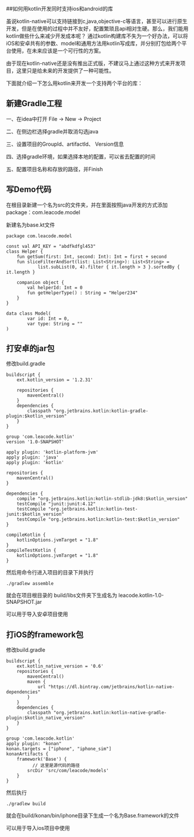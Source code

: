 ##如何用kotlin开发同时支持ios和android的库

虽说kotlin-native可以支持链接到c,java,objective-c等语言，甚至可以进行原生开发，但是在使用的过程中并不友好，配置繁琐且api相对生硬。那么，我们能用kotlin做些什么来减少开发成本呢？ 通过kotlin构建库不失为一个好办法，可以将iOS和安卓共有的参数、model和通用方法用kotlin写成库，并分别打包给两个平台使用，在未来应该是一个可行性的方案。

由于现在kotlin-native还是没有推出正式版，不建议马上通过这种方式来开发项目，这里只是给未来的开发提供了一种可能性。

下面就介绍一下怎么用kotlin来开发一个支持两个平台的库：

## 新建Gradle工程

一、在idea中打开 File -> New -> Project

二、在侧边栏选择gradle并取消勾选java

三、设置项目的GroupId、artifactId、 Version信息

四、选择gradle环境，如果选择本地的配置，可以省去配置的时间

五、配置项目名称和存放的路径，并Finish

## 写Demo代码

在根目录新建一个名为src的文件夹，并在里面按照java开发的方式添加package：com.leacode.model

新建名为base.kt文件

```
package com.leacode.model

const val API_KEY = "abdfkdfgl453"
class Helper {
    fun getSum(first: Int, second: Int): Int = first + second
    fun sliceFilterAndSort(list: List<String>): List<String> =
            list.subList(0, 4).filter { it.length > 3 }.sortedBy { it.length }

    companion object {
        val helperId: Int = 0
        fun getHelperType() : String = "Helper234"
    }
}

data class Model(
        var id: Int = 0,
        var type: String = ""
)
```

## 打安卓的jar包

修改build.gradle

```
buildscript {
    ext.kotlin_version = '1.2.31'

    repositories {
        mavenCentral()
    }
    dependencies {
        classpath "org.jetbrains.kotlin:kotlin-gradle-plugin:$kotlin_version"
    }
}

group 'com.leacode.kotlin'
version '1.0-SNAPSHOT'

apply plugin: 'kotlin-platform-jvm'
apply plugin: 'java'
apply plugin: 'kotlin'

repositories {
    mavenCentral()
}

dependencies {
    compile "org.jetbrains.kotlin:kotlin-stdlib-jdk8:$kotlin_version"
    testCompile "junit:junit:4.12"
    testCompile "org.jetbrains.kotlin:kotlin-test-junit:$kotlin_version"
    testCompile "org.jetbrains.kotlin:kotlin-test:$kotlin_version"
}

compileKotlin {
    kotlinOptions.jvmTarget = "1.8"
}
compileTestKotlin {
    kotlinOptions.jvmTarget = "1.8"
}
```

然后用命令行进入项目的目录下并执行

```
./gradlew assemble
```
就会在项目根目录的 build/libs文件夹下生成名为 leacode.kotlin-1.0-SNAPSHOT.jar

可以用于导入安卓项目使用

## 打iOS的framework包

修改build.gradle

```
buildscript {
    ext.kotlin_native_version = '0.6'
    repositories {
        mavenCentral()
        maven {
            url "https://dl.bintray.com/jetbrains/kotlin-native-dependencies"
        }
    }
    dependencies {
        classpath "org.jetbrains.kotlin:kotlin-native-gradle-plugin:$kotlin_native_version"
    }
}

group 'com.leacode.kotlin'
apply plugin: "konan"
konan.targets = ["iphone", "iphone_sim"]
konanArtifacts {
    framework('Base') {
    	  // 这里是源代码的路径
        srcDir 'src/com/leacode/models'
    }
}

```
然后执行 

```
./gradlew build
```
就会在build/konan/bin/iphone目录下生成一个名为Base.framework的文件

可以用于导入ios项目中使用

